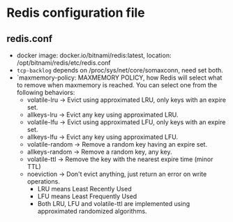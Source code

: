# Redis configuration file

## redis.conf
* docker image: docker.io/bitnami/redis:latest, location: /opt/bitnami/redis/etc/redis.conf
* `tcp-backlog` depends on /proc/sys/net/core/somaxconn, need set both.
* `maxmemory-policy: MAXMEMORY POLICY, how Redis will select what to remove when maxmemory is reached. You can select one from the following behaviors:
    * volatile-lru -> Evict using approximated LRU, only keys with an expire set.
    * allkeys-lru -> Evict any key using approximated LRU.
    * volatile-lfu -> Evict using approximated LFU, only keys with an expire set.
    * allkeys-lfu -> Evict any key using approximated LFU.
    * volatile-random -> Remove a random key having an expire set.
    * allkeys-random -> Remove a random key, any key.
    * volatile-ttl -> Remove the key with the nearest expire time (minor TTL)
    * noeviction -> Don't evict anything, just return an error on write operations.
        * LRU means Least Recently Used
        * LFU means Least Frequently Used
        * Both LRU, LFU and volatile-ttl are implemented using approximated randomized algorithms.

